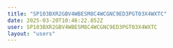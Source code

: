 ```yaml
---
title: "SP103BXR2GBV4WBESM8C4WCGNC9ED3PGT03X4WXTC"
date: 2025-03-20T10:46:22.852Z
user: SP103BXR2GBV4WBESM8C4WCGNC9ED3PGT03X4WXTC
layout: "users"
---
```

    